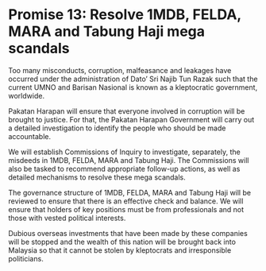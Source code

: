 # Promise 13: Resolve 1MDB, FELDA, MARA and Tabung Haji mega scandals

Too many misconducts, corruption, malfeasance and leakages have occurred under the administration of Dato’ Sri Najib Tun Razak such that the current UMNO and Barisan Nasional is known as a kleptocratic government, worldwide.

Pakatan Harapan will ensure that everyone involved in corruption will be brought to justice. For that, the Pakatan Harapan Government will carry out a detailed investigation to identify the people who should be made accountable.

We will establish Commissions of Inquiry to investigate, separately, the misdeeds in 1MDB, FELDA, MARA and Tabung Haji. The Commissions will also be tasked to recommend appropriate follow-up actions, as well as detailed mechanisms to resolve these mega scandals.

The governance structure of 1MDB, FELDA, MARA and Tabung Haji will be reviewed to ensure that there is an effective check and balance. We will ensure that holders of key positions must be from professionals and not those with vested political interests.

Dubious overseas investments that have been made by these companies will be stopped and the wealth of this nation will be brought back into Malaysia so that it cannot be stolen by kleptocrats and irresponsible politicians.
